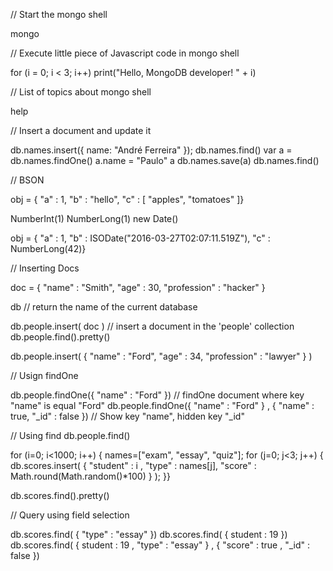 // Start the mongo shell

mongo

// Execute little piece of Javascript code in mongo shell

for (i = 0; i < 3; i++) print("Hello, MongoDB developer! " + i)

// List of topics about mongo shell

help

// Insert a document and update it

db.names.insert({ name: "André Ferreira" });
db.names.find()
var a = db.names.findOne()
a.name = "Paulo"
a
db.names.save(a)
db.names.find()

// BSON

obj = { "a" : 1, "b" : "hello", "c" : [ "apples", "tomatoes" ]}

NumberInt(1)
NumberLong(1)
new Date()

obj = { "a" : 1, "b" : ISODate("2016-03-27T02:07:11.519Z"), "c" : NumberLong(42)}

// Inserting Docs

doc = { "name" : "Smith", "age" : 30, "profession" : "hacker" }

db      // return the name of the current database

db.people.insert( doc )     // insert a document in the 'people' collection
db.people.find().pretty()

db.people.insert( { "name" : "Ford", "age" : 34, "profession" : "lawyer" } )

// Usign findOne

db.people.findOne({ "name" : "Ford" })  // findOne document where key "name" is equal "Ford"
db.people.findOne({ "name" : "Ford" } , { "name" : true, "_id" : false }) // Show key "name", hidden key "_id"

// Using find
db.people.find()

for (i=0; i<1000; i++) { names=["exam", "essay", "quiz"]; for (j=0; j<3; j++) { db.scores.insert( { "student" : i , "type" : names[j], "score" : Math.round(Math.random()*100) } ); }}

db.scores.find().pretty()

// Query using field selection

db.scores.find( { "type" : "essay" })
db.scores.find( { student : 19 })
db.scores.find( { student : 19 , "type" : "essay" } , { "score" : true , "_id" : false })
